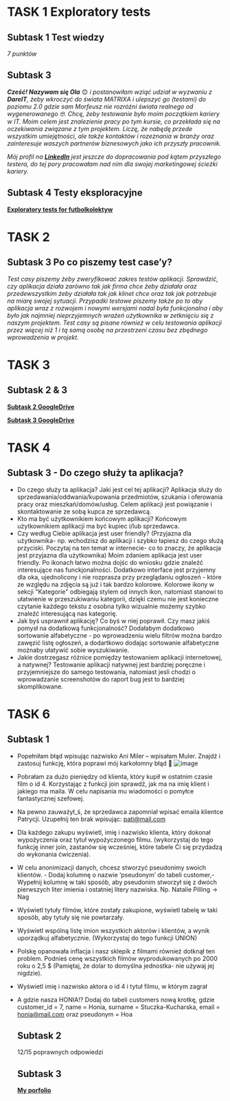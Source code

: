 # TASK 1 Exploratory tests

## Subtask 1 Test wiedzy  

_7 punktów_

## Subtask 3 

___Cześć! Nazywam się Ola___ :blush: _i postanowiłam wziąć udział w wyzwaniu z __DareIT__, żeby wkroczyć do świata MATRIXA i ulepszyć go (testami) do poziomu 2.0 gdzie sam Morfeusz nie rozróżni świata realnego od wygenerowanego :nerd_face:.
Chcę, żeby testowanie było moim początkiem kariery w IT. Moim celem jest znalezienie pracy po tym kursie, co przekłada się na oczekiwania związane z tym projektem. Liczę, że nabędę przede wszystkim umiejętności, ale także kontaktów i rozeznania w branży oraz zainteresuje waszych partnerów biznesowych jako ich przyszły pracownik._

_Mój profil na __[LinkedIn](https://www.linkedin.com/in/aleksandra-hajost/)__ jest jeszcze do dopracowania pod kątem przyszłego testera, do tej pory pracowałam nad nim dla swojej marketingowej ścieżki kariery._

## Subtask 4 Testy eksploracyjne

__[Exploratory tests for futbolkolektyw](https://drive.google.com/file/d/1rgx4AAMHKV_aqfXAkxWkq59sN5gCZhRS/view?usp=sharing)__

# TASK 2

## Subtask 3 Po co piszemy test case’y?

_Test casy piszemy żeby zweryfikować zakres testów aplikacji. Sprawdzić, czy aplikacja działa zarówno tak jak firma chce żeby działała oraz przedewszystkim żeby działała tak jak klinet chce oraz tak jak potrzebuje na miarę swojej sytuacji. Przypadki testowe piszemy także po to aby aplikacja wraz z rozwojem i nowymi wersjami nadal była funkcjonalna i aby było jak najmniej nieprzyjemnych wrażeń użytkownika w zetknięciu się z naszym projektem. Test casy są pisane również w celu testowania aplikacji przez więcej niż 1 i tą samą osobę na przestrzeni czasu bez zbędnego wprowadzenia w projekt._

  # TASK 3

## Subtask 2 & 3
__[Subtask 2 GoogleDrive](https://docs.google.com/spreadsheets/d/1vevT8rdbsilyGd9dm00crWbtseSPT6DUAycOVXLRG3I/edit?usp=sharing)__

__[Subtask 3 GoogleDrive](https://docs.google.com/spreadsheets/d/1fxyQlES0bNrmUB55BCzWNbdy_YNCCjdS9J7DgjFUI3I/edit?usp=sharing)__
  
# TASK 4
## Subtask 3 - Do czego służy ta aplikacja?
- Do czego służy ta aplikacja? Jaki jest cel tej aplikacji?
Aplikacja służy do sprzedawania/oddwania/kupowania przedmiotów, szukania i oferowania pracy oraz mieszkań/domów/usług. Celem aplikacji jest powiązanie i skontaktowanie ze sobą kupca ze sprzedawcą.
- Kto ma być użytkownikiem końcowym aplikacji?
Końcowym użytkownikiem aplikacji ma być kupiec i/lub sprzedawca.
- Czy według Ciebie aplikacja jest user friendly? (Przyjazna dla użytkownika- np. wchodzisz do aplikacji i szybko łapiesz do czego służą przyciski. Poczytaj na ten temat w internecie- co to znaczy, że aplikacja jest przyjazna dla użytkownika)
Moim zdaniem aplikacja jest user friendly. Po ikonach łatwo można dojśc do wniosku gdzie znaleźć interesujące nas funckjonalności. Dodatkowo interface jest przyjemny dla oka, ujednolicony i nie rozprasza przy przeglądaniu ogłoszeń - które ze względu na zdjęcia są już i tak bardzo kolorowe. Kolorowe ikony w sekcji "Kategorie" odbiegają stylem od innych ikon, natomiast stanowi to ułatwienie w przeszukiwaniu kategorii, dzięki czemu nie jest konieczne czytanie każdego tekstu z osobna tylko wizualnie możemy szybko znaleźć interesującą nas kategorię. 
- Jak byś usprawnił aplikację? Co byś w niej poprawił. Czy masz jakiś pomysł na dodatkową funkcjonalność?
Dodałabym dodatkowo sortowanie alfabetyczne - po wprowadzeniu wielu filtrów można bardzo zawęzić listę ogłoszeń, a dodartkowo dodając sortowanie alfabetyczne możnaby ułatywić sobie wyszukiwanie.
- Jakie dostrzegasz różnice pomiędzy testowaniem aplikacji internetowej, a natywnej?
Testowanie aplikacji natywnej jest bardziej poręczne i przyjemniejsze do samego testowania, natomiast jesli chodzi o wprowadzanie screenshotów do raport bug jest to bardziej skomplikowane. 

# TASK 6
  ## Subtask 1 
- Popełniłam błąd wpisując nazwisko Ani Miler – wpisałam Muler. Znajdź i zastosuj funkcję, która poprawi mój karkołomny błąd 🙈
![image](https://github.com/AleksandraHajost/challenge_portfolio_aleksandrahajost/assets/131389151/6772ab9c-51d7-4d83-9e51-66c119ccede4)
- Pobrałam za dużo pieniędzy od klienta, który kupił w ostatnim czasie film o id 4. Korzystając z funkcji join sprawdź, jak ma na imię klient i jakiego ma maila. W celu napisania mu wiadomości o pomyłce fantastycznej szefowej.
- Na pewno zauważył_ś, że sprzedawca zapomniał wpisać emaila klientce Patrycji. Uzupełnij ten brak wpisując: pati@mail.com
- Dla każdego zakupu wyświetl, imię i nazwisko klienta, który dokonał wypożyczenia oraz tytuł wypożyczonego filmu. (wykorzystaj do tego funkcję inner join, zastanów się wcześniej, które tabele Ci się przydadzą do wykonania ćwiczenia).
- W celu anonimizacji danych, chcesz stworzyć pseudonimy swoich klientów. - Dodaj kolumnę o nazwie ‘pseudonym’ do tabeli customer,- Wypełnij kolumnę w taki sposób, aby pseudonim stworzył się z dwóch pierwszych liter imienia i ostatniej litery nazwiska. Np. Natalie Pilling → Nag
- Wyświetl tytuły filmów, które zostały zakupione, wyświetl tabelę w taki sposób, aby tytuły się nie powtarzały.
- Wyświetl wspólną listę imion wszystkich aktorów i klientów, a wynik uporządkuj alfabetycznie. (Wykorzystaj do tego funkcji UNION)
- Polskę opanowała inflacja i nasz sklepik z filmami również dotknął ten problem. Podnieś cenę wszystkich filmów wyprodukowanych po 2000 roku o 2,5 $ (Pamiętaj, że dolar to domyślna jednostka- nie używaj jej nigdzie).
- Wyświetl imię i nazwisko aktora o id 4 i tytuł filmu, w którym zagrał
- A gdzie nasza HONIA!? Dodaj do tabeli customers nową krotkę, gdzie customer_id = 7, name = Honia, surname = Stuczka-Kucharska, email = honia@mail.com oraz pseudonym = Hoa

  ## Subtask 2
  12/15 poprawnych odpowiedzi
  
  ## Subtask 3
  __[My porfolio](https://github.com/AleksandraHajost/portfolio)__
